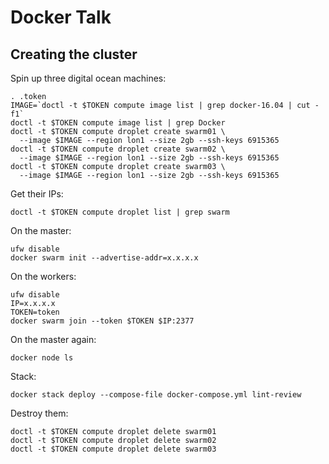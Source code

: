 # Docker Talk

## Creating the cluster

Spin up three digital ocean machines:

```
. .token
IMAGE=`doctl -t $TOKEN compute image list | grep docker-16.04 | cut -f1`
doctl -t $TOKEN compute image list | grep Docker
doctl -t $TOKEN compute droplet create swarm01 \
  --image $IMAGE --region lon1 --size 2gb --ssh-keys 6915365
doctl -t $TOKEN compute droplet create swarm02 \
  --image $IMAGE --region lon1 --size 2gb --ssh-keys 6915365
doctl -t $TOKEN compute droplet create swarm03 \
  --image $IMAGE --region lon1 --size 2gb --ssh-keys 6915365
```

Get their IPs:

```
doctl -t $TOKEN compute droplet list | grep swarm
```

On the master:

```
ufw disable
docker swarm init --advertise-addr=x.x.x.x
```

On the workers:

```
ufw disable
IP=x.x.x.x
TOKEN=token
docker swarm join --token $TOKEN $IP:2377
```

On the master again:

```
docker node ls
```

Stack:

```
docker stack deploy --compose-file docker-compose.yml lint-review
```

Destroy them:

```
doctl -t $TOKEN compute droplet delete swarm01
doctl -t $TOKEN compute droplet delete swarm02
doctl -t $TOKEN compute droplet delete swarm03
```
